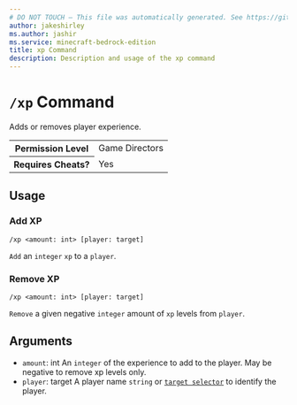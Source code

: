 ```yaml
---
# DO NOT TOUCH — This file was automatically generated. See https://github.com/mojang/minecraftapidocsgenerator to modify descriptions, examples, etc.
author: jakeshirley
ms.author: jashir
ms.service: minecraft-bedrock-edition
title: xp Command
description: Description and usage of the xp command
---
```

# `/xp` Command
Adds or removes player experience.

<table>
  <tr>
    <th>Permission Level</th>
    <td>Game Directors</td>
  </tr>
  <tr>
    <th>Requires Cheats?</th>
    <td>Yes</td>
  </tr>
</table>

## Usage
### Add XP
`/xp <amount: int> [player: target]`

`Add` an `integer` `xp` to a `player`.

### Remove XP
`/xp <amount: int> [player: target]`

`Remove` a given negative `integer` amount of `xp` levels from `player`.

## Arguments
- `amount`: int
An `integer` of the experience to add to the player. May be negative to remove xp levels only. 
- `player`: target
A player name `string` or [`target selector`](https://learn.microsoft.com/minecraft/creator/documents/commandsintroduction#target-selectors) to identify the player.
